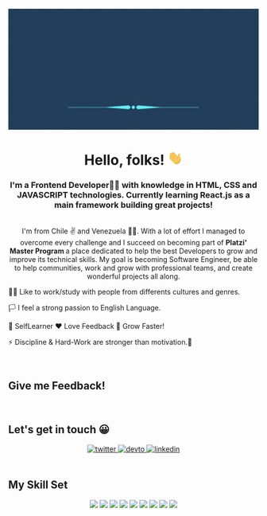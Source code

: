 [![Header](https://github.com/dannzdev/dannzdev/blob/main/Daniel%20(1).gif "Header")](https://some-url.dev/)

# <div align="center">Hello, folks! <img src="https://github.com/dannzdev/dannzdev/blob/main/wave.gif" width="30px"></div>
### <div align="center"> I'm a Frontend Developer👨‍💻 with knowledge in HTML, CSS and JAVASCRIPT technologies. Currently learning React.js as a main framework building great projects!</div>
<br/>
<div align="center">I'm from Chile ✌️ and Venezuela 🐱‍👤. With a lot of effort I managed to overcome every challenge and I succeed on becoming part of <strong>Platzi' Master Program </strong> a place dedicated to help the best Developers to grow and improve its technical skills. My goal is becoming Software Engineer, be able to help communities, work and grow with professional teams, and create wonderful projects all along.</div>
  

🏳️‍🌈 Like to work/study with people from differents cultures and genres.
  

🏳️ I feel a strong passion to English Language. 
  

💯 SelfLearner ❤️ Love Feedback 💪 Grow Faster!
  

⚡ Discipline & Hard-Work are stronger than motivation.🧐

<br/>

## Give me Feedback! 









<br/>  


## Let's get in touch 😀 
<div align="center">
<a href="https://twitter.com/https://twitter.com/dannzdev" target="_blank">
<img src=https://img.shields.io/badge/twitter-%2300acee.svg?&style=for-the-badge&logo=twitter&logoColor=white alt=twitter style="margin-bottom: 5px;" />
</a>
<a href="https://dev.to/https://dev.to/dannzdev" target="_blank">
<img src=https://img.shields.io/badge/dev.to-%2308090A.svg?&style=for-the-badge&logo=dev.to&logoColor=white alt=devto style="margin-bottom: 5px;" />
</a>
<a href="https://linkedin.com/in/https://www.linkedin.com/in/dannzdev/" target="_blank">
<img src=https://img.shields.io/badge/linkedin-%231E77B5.svg?&style=for-the-badge&logo=linkedin&logoColor=white alt=linkedin style="margin-bottom: 5px;" />
</a>  
</div>  
  

<br/>  


## My Skill Set 
<div align="center">
 
![](https://img.shields.io/badge/HTML5-E34F26?style=for-the-badge&logo=html5&logoColor=white)
![](https://img.shields.io/badge/CSS3-1572B6?style=for-the-badge&logo=css3&logoColor=white)
![](https://img.shields.io/badge/JavaScript-323330?style=for-the-badge&logo=javascript&logoColor=F7DF1E)
![](https://img.shields.io/badge/Sass-CC6699?style=for-the-badge&logo=sass&logoColor=white)
![](https://img.shields.io/badge/React-20232A?style=for-the-badge&logo=react&logoColor=61DAFB)
![](https://img.shields.io/badge/Node.js-339933?style=for-the-badge&logo=nodedotjs&logoColor=white)
![](https://img.shields.io/badge/Express.js-000000?style=for-the-badge&logo=express&logoColor=white)
![](https://img.shields.io/badge/Webpack-8DD6F9?style=for-the-badge&logo=Webpack&logoColor=white)
![](https://img.shields.io/badge/Git-F05032?style=for-the-badge&logo=git&logoColor=white)
</div>

<br/>  

